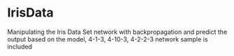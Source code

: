 # IrisData
Manipulating the Iris Data Set network with backpropagation and predict the output based on the model, 4-1-3, 4-10-3, 4-2-2-3 network sample is included
